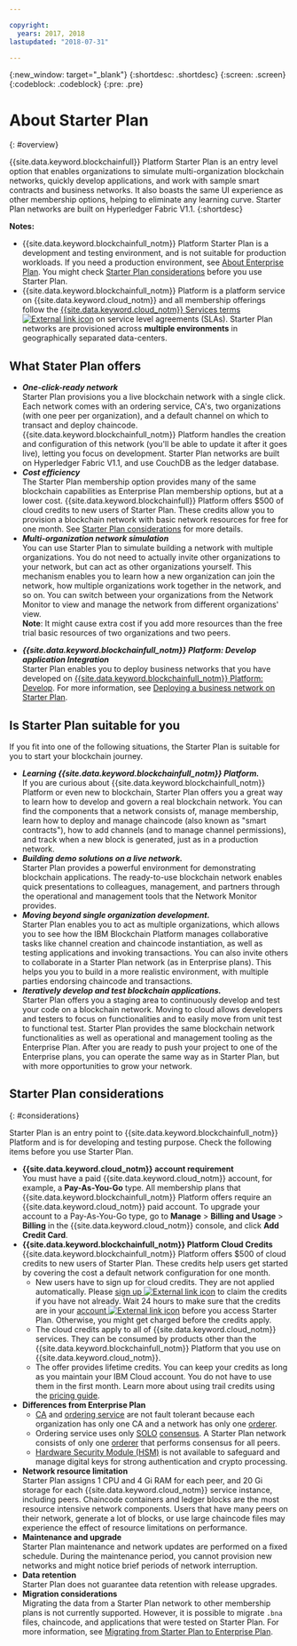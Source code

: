 ```yaml
---

copyright:
  years: 2017, 2018
lastupdated: "2018-07-31"

---
```


{:new_window: target="_blank"}
{:shortdesc: .shortdesc}
{:screen: .screen}
{:codeblock: .codeblock}
{:pre: .pre}

# About Starter Plan
{: #overview}

{{site.data.keyword.blockchainfull}} Platform Starter Plan is an entry level option that enables organizations to simulate multi-organization blockchain networks, quickly develop applications, and work with sample smart contracts and business networks. It also boasts the same UI experience as other membership options, helping to eliminate any learning curve. Starter Plan networks are built on Hyperledger Fabric V1.1.
{:shortdesc}

**Notes:**
- {{site.data.keyword.blockchainfull_notm}} Platform Starter Plan is a development and testing environment, and is not suitable for production workloads. If you need a production environment, see [About Enterprise Plan](enterprise_plan.html). You might check [Starter Plan considerations](#considerations) before you use Starter Plan.  
- {{site.data.keyword.blockchainfull_notm}} Platform is a platform service on {{site.data.keyword.cloud_notm}} and all membership offerings follow the [{{site.data.keyword.cloud_notm}} Services terms ![External link icon](images/external_link.svg "External link icon")](https://www-03.ibm.com/software/sla/sladb.nsf/sla/bm-6605-13 "{{site.data.keyword.cloud_notm}} Services terms") on service level agreements (SLAs). Starter Plan networks are provisioned across **multiple environments** in geographically separated data-centers.

## What Stater Plan offers

- **_One-click-ready network_**  
    Starter Plan provisions you a live blockchain network with a single click. Each network comes with an ordering service, CA's, two organizations (with one peer per organization), and a default channel on which to transact and deploy chaincode. {{site.data.keyword.blockchainfull_notm}} Platform handles the creation and configuration of this network (you'll be able to update it after it goes live), letting you focus on development. Starter Plan networks are built on Hyperledger Fabric V1.1, and use CouchDB as the ledger database. <!--The free trial provides you up to two organizations and two peers.-->
- **_Cost efficiency_**  
    The Starter Plan membership option provides many of the same blockchain capabilities as Enterprise Plan membership options, but at a lower cost. {{site.data.keyword.blockchainfull}} Platform offers $500 of cloud credits to new users of Starter Plan. These credits allow you to provision a blockchain network with basic network resources for free for one month. See [Starter Plan considerations](#starter-plan-considerations) for more details.
- **_Multi-organization network simulation_**  
    You can use Starter Plan to simulate building a network with multiple organizations. You do not need to actually invite other organizations to your network, but can act as other organizations yourself. This mechanism enables you to learn how a new organization can join the network, how multiple organizations work together in the network, and so on. You can switch between your organizations from the Network Monitor to view and manage the network from different organizations' view.  
    **Note**: It might cause extra cost if you add more resources than the free trial basic resources of two organizations and two peers.
<!-- - **_Easy to deploy sample applications_**  
    Starter Plan uses the Toolchain service in {{site.data.keyword.cloud_notm}} to deploy samples with simple clicks. After you deploy and launch a sample, the chaincode and applications automatically run for your blockchain network. For more information about sample applications, see [Deploying sample applications](howto/prebuilt_samples.html). -->
- **_{{site.data.keyword.blockchainfull_notm}} Platform: Develop application Integration_**  
    Starter Plan enables you to deploy business networks that you have developed on [{{site.data.keyword.blockchainfull_notm}} Platform: Develop](https://blockchaindevelop.mybluemix.net/login). For more information, see [Deploying a business network on Starter Plan](develop_starter.html).

## Is Starter Plan suitable for you

If you fit into one of the following situations, the Starter Plan is suitable for you to start your blockchain journey.
- **_Learning {{site.data.keyword.blockchainfull_notm}} Platform._**  
    If you are curious about {{site.data.keyword.blockchainfull_notm}} Platform or even new to blockchain, Starter Plan offers you a great way to learn how to develop and govern a real blockchain network. You can find the components that a network consists of, manage membership, learn how to deploy and manage chaincode (also known as "smart contracts"), how to add channels (and to manage channel permissions), and track when a new block is generated, just as in a production network.
- **_Building demo solutions on a live network._**  
    Starter Plan provides a powerful environment for demonstrating blockchain applications. The ready-to-use blockchain network enables quick presentations to colleagues, management, and partners through the operational and management tools that the Network Monitor provides.
- **_Moving beyond single organization development._**  
    Starter Plan enables you to act as multiple organizations, which allows you to see how the IBM Blockchain Platform manages collaborative tasks like channel creation and chaincode instantiation, as well as testing applications and invoking transactions. You can also invite others to collaborate in a Starter Plan network (as in Enterprise plans). This helps you you to build in a more realistic environment, with multiple parties endorsing chaincode and transactions.
- **_Iteratively develop and test blockchain applications._**  
    Starter Plan offers you a staging area to continuously develop and test your code on a blockchain network. Moving to cloud allows developers and testers to focus on functionalities and to easily move from unit test to functional test. Starter Plan provides the same blockchain network functionalities as well as operational and management tooling as the Enterprise Plan. After you are ready to push your project to one of the Enterprise plans, you can operate the same way as in Starter Plan, but with more opportunities to grow your network.


## Starter Plan considerations
{: #considerations}

Starter Plan is an entry point to {{site.data.keyword.blockchainfull_notm}} Platform and is for developing and testing purpose.  Check the following items before you use Starter Plan.

- **{{site.data.keyword.cloud_notm}} account requirement**  	
    You must have a paid {{site.data.keyword.cloud_notm}} account, for example, a **Pay-As-You-Go** type. All membership plans that {{site.data.keyword.blockchainfull_notm}} Platform offers require an  {{site.data.keyword.cloud_notm}} paid account. To upgrade your account to a Pay-As-You-Go type, go to **Manage** > **Billing and Usage** > **Billing** in the {{site.data.keyword.cloud_notm}} console, and click **Add Credit Card**.  
- **{{site.data.keyword.blockchainfull_notm}} Platform Cloud Credits**  
    {{site.data.keyword.blockchainfull_notm}} Platform offers $500 of cloud credits to new users of Starter Plan. These credits help users get started by covering the cost a default network configuration for one month.
    - New users have to sign up for cloud credits. They are not applied automatically. Please [sign up ![External link icon](images/external_link.svg "External link icon")](https://www.ibm.com/account/reg/us-en/signup?formid=urx-32798 "sign up") to claim the credits if you have not already. Wait 24 hours to make sure that the credits are in your [account ![External link icon](images/external_link.svg "External link icon")](https://console.bluemix.net/docs/billing-usage/viewing_usage.html#credits "account") before you access Starter Plan. Otherwise, you might get charged before the credits apply.
    - The cloud credits apply to all of {{site.data.keyword.cloud_notm}} services. They can be consumed by products other than the {{site.data.keyword.blockchainfull_notm}} Platform that you use on {{site.data.keyword.cloud_notm}}.
    - The offer provides lifetime credits. You can keep your credits as long as you maintain your IBM Cloud account. You do not have to use them in the first month.
    Learn more about using trail credits using the [pricing guide](howto/pricing.html#starter-plan-pricing).
- **Differences from Enterprise Plan**
    - [CA](glossary.html#ca) and [ordering service](glossary.html#orderer) are not fault tolerant because each organization has only one CA and a network has only one [orderer](glossary.html#orderer).
    - Ordering service uses only [SOLO](glossary.html#solo) [consensus](glossary.html#consensus). A Starter Plan network consists of only one [orderer](glossary.html#orderer) that performs consensus for all peers.
    - [Hardware Security Module (HSM)](glossary.html#hsm) is not available to safeguard and manage digital keys for strong authentication and crypto processing.
- **Network resource limitation**  
    Starter Plan assigns 1 CPU and 4 Gi RAM for each peer, and 20 Gi storage for each {{site.data.keyword.cloud_notm}} service instance, including peers. Chaincode containers and ledger blocks are the most resource intensive network components. Users that have many peers on their network, generate a lot of blocks, or use large chaincode files may experience the effect of resource limitations on performance.
- **Maintenance and upgrade**  
    Starter Plan maintenance and network updates are performed on a fixed schedule. During the maintenance period, you cannot provision new networks and might notice brief periods of network interruption.
- **Data retention**  
    Starter Plan does not guarantee data retention with release upgrades.
- **Migration considerations**  
    Migrating the data from a Starter Plan network to other membership plans is not currently supported. However, it is possible to migrate `.bna` files, chaincode, and applications that were tested on Starter Plan. For more information, see [Migrating from Starter Plan to Enterprise Plan](howto/migrate_sp_ep.html).

<!--    - Starter Plan is built on Hyperledger Fabric V1.1.  If your chaincode is at Fabric V1.0 level, you need to upgrade your chaincode before you use it in Starter Plan. For more information, see [Updating chaincode for Hyperledger Fabric 1.1](knownissues.html/update-chaincode-fabric11).
-->

<!--
## Migrating from Beta to GA
{: #beta-to-ga}

Starter Plan moves to the GA stage on June 14, 2018. Upon GA, {{site.data.keyword.blockchainfull_notm}} Platform offers $500 trial credits for each {{site.data.keyword.cloud_notm}} account to create blockchain networks with Starter Plan. For more information about the trial credits, see the *Starter Plan trial* section in [Starter Plan pricing](howto/pricing.html#starter-plan-pricing). Ensure that you have a paid {{site.data.keyword.cloud_notm}} account, for example, a **Pay-As-You-Go** type.

Any blockchain networks that are created with Starter Plan Beta remains **free** until they are deleted **30 days** after the Starter Plan GA. Data migration is not supported from Starter Plan Beta networks to GA networks. **Your data in Beta networks will be lost.**  However, you can migrate your chaincode, business networks, and applications manually.
- If you have running chaincode in Beta networks, install and instantiate the chaincode in GA networks. For more information, see [Installing, instantiating, and updating a chaincode](howto/install_instantiate_chaincode.html).
- If you deployed a business network on Beta networks, deploy the business network with the `.bna` file on GA networks. For more information, see [Deploying a business network on Starter Plan](develop_starter.html).
- If you ran self-developed applications against Beta networks, update the API endpoints in your applications to point to GA network nodes. For more information, see [Adding network API endpoints to your application](v10_application.html#adding-network-api-endpoints-to-your-application).
-->
